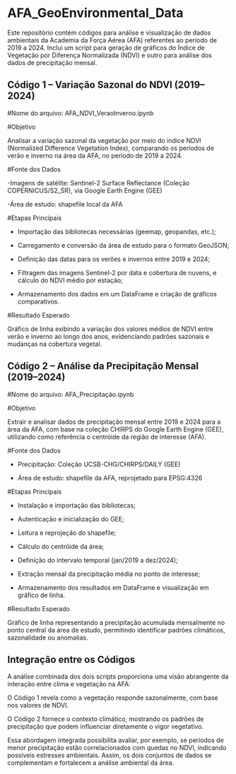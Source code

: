 # AFA_GeoEnvironmental_Data
Este repositório contém códigos para análise e visualização de dados ambientais da Academia da Força Aérea (AFA) referentes ao período de 2019 a 2024. Inclui um script para geração de gráficos do Índice de Vegetação por Diferença Normalizada (NDVI) e outro para análise dos dados de precipitação mensal. 

## Código 1 – Variação Sazonal do NDVI (2019–2024)
#Nome do arquivo: AFA_NDVI_VeraoInverno.ipynb

#Objetivo

Analisar a variação sazonal da vegetação por meio do índice NDVI (Normalized Difference Vegetation Index), comparando os períodos de verão e inverno na área da AFA, no período de 2019 a 2024.

#Fonte dos Dados

-Imagens de satélite: Sentinel-2 Surface Reflectance (Coleção COPERNICUS/S2_SR), via Google Earth Engine (GEE)

-Área de estudo: shapefile local da AFA

#Etapas Principais

- Importação das bibliotecas necessárias (geemap, geopandas, etc.);

- Carregamento e conversão da área de estudo para o formato GeoJSON;

- Definição das datas para os verões e invernos entre 2019 e 2024;

- Filtragem das imagens Sentinel-2 por data e cobertura de nuvens, e cálculo do NDVI médio por estação;

- Armazenamento dos dados em um DataFrame e criação de gráficos comparativos.

#Resultado Esperado

Gráfico de linha exibindo a variação dos valores médios de NDVI entre verão e inverno ao longo dos anos, evidenciando padrões sazonais e mudanças na cobertura vegetal.



## Código 2 – Análise da Precipitação Mensal (2019–2024)
#Nome do arquivo: AFA_Precipitação.ipynb

#Objetivo

Extrair e analisar dados de precipitação mensal entre 2019 e 2024 para a área da AFA, com base na coleção CHIRPS do Google Earth Engine (GEE), utilizando como referência o centróide da região de interesse (AFA).

#Fonte dos Dados

- Precipitação: Coleção UCSB-CHG/CHIRPS/DAILY (GEE)

- Área de estudo: shapefile da AFA, reprojetado para EPSG:4326


#Etapas Principais

- Instalação e importação das bibliotecas;

- Autenticação e inicialização do GEE;

- Leitura e reprojeção do shapefile;

- Cálculo do centróide da área;

- Definição do intervalo temporal (jan/2019 a dez/2024);

- Extração mensal da precipitação média no ponto de interesse;

- Armazenamento dos resultados em DataFrame e visualização em gráfico de linha.

#Resultado Esperado

Gráfico de linha representando a precipitação acumulada mensalmente no ponto central da área de estudo, permitindo identificar padrões climáticos, sazonalidade ou anomalias.



## Integração entre os Códigos

A análise combinada dos dois scripts proporciona uma visão abrangente da interação entre clima e vegetação na AFA:

O Código 1 revela como a vegetação responde sazonalmente, com base nos valores de NDVI.

O Código 2 fornece o contexto climático, mostrando os padrões de precipitação que podem influenciar diretamente o vigor vegetativo.

Essa abordagem integrada possibilita avaliar, por exemplo, se períodos de menor precipitação estão correlacionados com quedas no NDVI, indicando possíveis estresses ambientais. Assim, os dois conjuntos de dados se complementam e fortalecem a análise ambiental da área.
